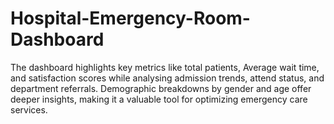 # Hospital-Emergency-Room-Dashboard
The dashboard highlights key metrics like total patients, Average wait time, and satisfaction scores while analysing admission trends, attend status, and department referrals. Demographic breakdowns by gender and age offer deeper insights, making it a valuable tool for optimizing emergency care services.
